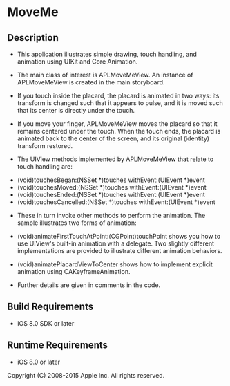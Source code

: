 # MoveMe


## Description
+ This application illustrates simple drawing, touch handling, and animation using UIKit and Core Animation.

+ The main class of interest is APLMoveMeView.  An instance of APLMoveMeView is created in the main storyboard.
+ If you touch inside the placard, the placard is animated in two ways: its transform is changed such that it appears to pulse, and it is moved such that its center is directly under the touch.
+ If you move your finger, APLMoveMeView moves the placard so that it remains centered under the touch. When the touch ends, the placard is animated back to the center of the screen, and its original (identity) transform restored.

+ The UIView methods implemented by APLMoveMeView that relate to touch handling are:

- (void)touchesBegan:(NSSet *)touches withEvent:(UIEvent *)event
- (void)touchesMoved:(NSSet *)touches withEvent:(UIEvent *)event
- (void)touchesEnded:(NSSet *)touches withEvent:(UIEvent *)event
- (void)touchesCancelled:(NSSet *)touches withEvent:(UIEvent *)event

+ These in turn invoke other methods to perform the animation.  The sample illustrates two forms of animation:

- (void)animateFirstTouchAtPoint:(CGPoint)touchPoint shows you how to use UIView's built-in animation with a delegate.  Two slightly different implementations are provided to illustrate different animation behaviors.

- (void)animatePlacardViewToCenter shows how to implement explicit animation using CAKeyframeAnimation.

+ Further details are given in comments in the code.


## Build Requirements
+ iOS 8.0 SDK or later

## Runtime Requirements
+ iOS 8.0 or later

Copyright (C) 2008-2015 Apple Inc. All rights reserved.
